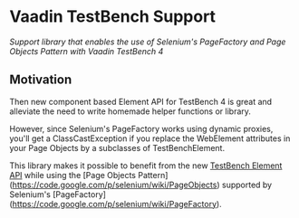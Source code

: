 # Vaadin TestBench Support

*Support library that enables the use of Selenium's PageFactory and Page Objects Pattern with Vaadin TestBench 4*


## Motivation

Then new component based Element API for TestBench 4 is great and alleviate the need to write homemade helper functions or library.

However, since Selenium's PageFactory works using dynamic proxies, you'll get a ClassCastException if you replace the WebElement attributes in your Page Objects by a subclasses of TestBenchElement.

This library makes it possible to benefit from the new [TestBench Element API](http://demo.vaadin.com/javadoc/com.vaadin/vaadin-testbench-api/) while using the [Page Objects Pattern] (https://code.google.com/p/selenium/wiki/PageObjects) supported by Selenium's [PageFactory] (https://code.google.com/p/selenium/wiki/PageFactory).
